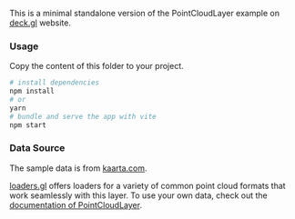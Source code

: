 This is a minimal standalone version of the PointCloudLayer example
on [deck.gl](http://deck.gl) website.

### Usage

Copy the content of this folder to your project. 

```bash
# install dependencies
npm install
# or
yarn
# bundle and serve the app with vite
npm start
```

### Data Source

The sample data is from [kaarta.com](https://kaarta.com).

[loaders.gl](https://loaders.gl) offers loaders for a variety of common point cloud formats that work seamlessly with this layer. To use your own data, check out
the [documentation of PointCloudLayer](../../../docs/api-reference/layers/point-cloud-layer.md).